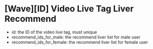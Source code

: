 # [Wave][ID] Video Live Tag Liver Recommend
- id: the ID of the video live tag, must unique
- recommend_ids_for_male: the recommend liver list for male user
- recommend_ids_for_female: the recommend liver list for female user